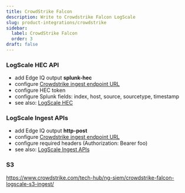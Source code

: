 ```yaml
---
title: CrowdStrike Falcon
description: Write to Crowdstrike Falcon LogScale
slug: product-integrations/crowdstrike
sidebar:
  label: CrowdStrike Falcon
  order: 3
draft: false
---
```


### LogScale HEC API

- add Edge IQ output **splunk-hec**
- configure [Crowdstrike ingest endpoint URL](https://library.humio.com/falcon-logscale-cloud/endpoints.html)
- configure HEC token
- configure Splunk fields: index, host, source, sourcetype, timestamp
- see also: [LogScale HEC](https://library.humio.com/logscale-api/log-shippers-hec.html)

### LogScale Ingest APIs

- add Edge IQ output **http-post**
- configure [Crowdstrike ingest endpoint URL](https://library.humio.com/falcon-logscale-cloud/endpoints.html)
- configure required headers (Authorization: Bearer foo)
- see also: [LogScale Ingest APIs](https://library.humio.com/logscale-api/api-ingest.html)

### S3

https://www.crowdstrike.com/tech-hub/ng-siem/crowdstrike-falcon-logscale-s3-ingest/

